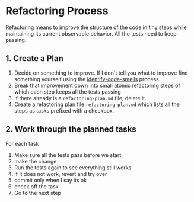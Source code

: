 # Refactoring Process

Refactoring means to improve the structure of the code in tiny steps while maintaining its current observable behavior. All the tests need to keep passing.

## 1. Create a Plan
1. Decide on something to improve. If I don't tell you what to improve find something yourself using the [identify-code-smells](./identify-code-smells.md) process.
1. Break that improvement down into small atomic refactoring steps of which each step keeps all the tests passing
1. If there already is a `refactoring-plan.md` file, delete it.
1. Create a refactoring plan file `refactoring-plan.md` which lists all the steps as tasks prefixed with a checkbox.

## 2. Work through the planned tasks
For each task
1. Make sure all the tests pass before we start
1. make the change
1. Run the tests again to see everything still works
1. If it does not work, revert and try over
1. commit only when I say its ok
1. check off the task
1. Go to the next step 